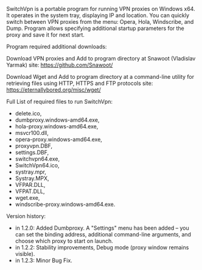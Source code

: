 SwitchVpn is a portable program for running VPN proxies on Windows x64.
It operates in the system tray, displaying IP and location. 
You can quickly switch between VPN proxies from the menu: Opera, Hola, Windscribe, and Dump.
Program allows specifying additional startup parameters for the proxy and save it for next start.

Program required additional downloads:

Download VPN proxies and Add to program directory at Snawoot (Vladislav Yarmak) site: 
https://github.com/Snawoot/

Download Wget and Add to program directory at a command-line utility for retrieving files using HTTP, HTTPS and FTP protocols site:
https://eternallybored.org/misc/wget/

Full List of required files to run SwitchVpn:
- delete.ico,
- dumbproxy.windows-amd64.exe,
- hola-proxy.windows-amd64.exe,
- msvcr100.dll,
- opera-proxy.windows-amd64.exe,
- proxyvpn.DBF,
- settings.DBF,
- switchvpn64.exe,
- SwitchVpn64.ico,
- systray.mpr,
- Systray.MPX,
- VFPAR.DLL,
- VFPAT.DLL,
- wget.exe,
- windscribe-proxy.windows-amd64.exe.

Version history:
- in 1.2.0: Added Dumbproxy. A "Settings" menu has been added – you can set the binding address, additional command-line arguments, and choose which proxy to start on launch.
- in 1.2.2: Stability improvements, Debug mode (proxy window remains visible).
- in 1.2.3: Minor Bug Fix.
